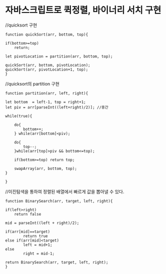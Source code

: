 # 자바스크립트로 퀵정렬, 바이너리 서치 구현 

//quicksort 구현

    function quickSort(arr, bottom, top){

    if(bottom>=top)
        return;

    let pivotLocation = partition(arr, bottom, top);

    quickSort(arr, bottom, pivotLocation);
    quickSort(arr, pivotLocation+1, top);
    }

//quicksort의 partition 구현

    function partition(arr, left, right){
    
    let bottom  = left-1, top = right+1;
    let piv = arr[parseInt((left+right)/2)]; //중간
    
    while(true){
        
        do{
            bottom++;
        } while(arr[bottom]<piv);
        
        do{
            top--;
        }while(arr[top]>piv && bottom<=top);

        if(bottom>=top) return top;

        swapArray(arr, bottom, top);
    }

    }

//이진탐색을 통하여 정렬된 배열에서 빠르게 값을 뽑아낼 수 있다. 

    function BinarySearch(arr, target, left, right){

    if(left>right)
        return false

    mid = parseInt((left + right)/2);
   
    if(arr[mid]==target)
            return true
    else if(arr[mid]<target)
            left = mid+1;
    else
            right = mid-1;
    
    return BinarySearch(arr, target, left, right);
    } 
